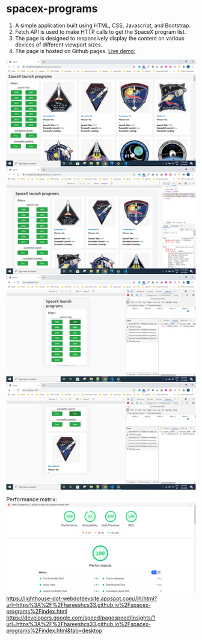 # spacex-programs
1. A simple application built using HTML, CSS, Javascript, and Bootstrap.
2. Fetch API is used to make HTTP calls to get the SpaceX program list.
3. The page is designed to responsively display the content on various devices of different viewport sizes.
4. The page is hosted on Github pages.
<a href="https://hareeshcs33.github.io/spacex-programs/">Live demo:</a>

<img src="/screenshots/Screenshot-desktop.png" alt="desktop-view">
<img src="/screenshots/Screenshot-ipadpro.png" alt="ipad-view">
<img src="/screenshots/Screenshot-mob-1.png" alt="mob-view-1">
<img src="/screenshots/Screenshot-mob-2.png" alt="mob-view-2">

Performance matrix:
<img src="/screenshots/Perf-1.png" alt="Performance">
https://lighthouse-dot-webdotdevsite.appspot.com//lh/html?url=https%3A%2F%2Fhareeshcs33.github.io%2Fspacex-programs%2Findex.html
https://developers.google.com/speed/pagespeed/insights/?url=https%3A%2F%2Fhareeshcs33.github.io%2Fspacex-programs%2Findex.html&tab=desktop
